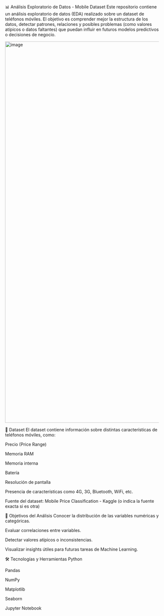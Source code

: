 📊 Análisis Exploratorio de Datos - Mobile Dataset
Este repositorio contiene un análisis exploratorio de datos (EDA) realizado sobre un dataset de teléfonos móviles. El objetivo es comprender mejor la estructura de los datos, detectar patrones, relaciones y posibles problemas (como valores atípicos o datos faltantes) que puedan influir en futuros modelos predictivos o decisiones de negocio.


<img width="3375" height="1250" alt="image" src="https://github.com/user-attachments/assets/6bf71217-a566-4903-9fd2-e5ecc739d7cb" />

📁 Dataset
El dataset contiene información sobre distintas características de teléfonos móviles, como:

Precio (Price Range)

Memoria RAM

Memoria interna

Batería

Resolución de pantalla

Presencia de características como 4G, 3G, Bluetooth, WiFi, etc.

Fuente del dataset: Mobile Price Classification - Kaggle (o indica la fuente exacta si es otra)

📌 Objetivos del Análisis
Conocer la distribución de las variables numéricas y categóricas.

Evaluar correlaciones entre variables.

Detectar valores atípicos o inconsistencias.

Visualizar insights útiles para futuras tareas de Machine Learning.

🛠️ Tecnologías y Herramientas
Python

Pandas

NumPy

Matplotlib

Seaborn

Jupyter Notebook

